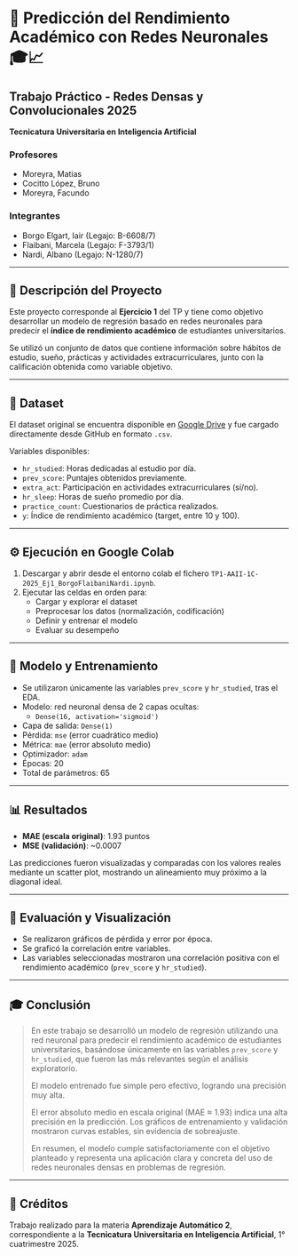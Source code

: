 # 📘 Predicción del Rendimiento Académico con Redes Neuronales 🎓📈

## Trabajo Práctico - Redes Densas y Convolucionales 2025  
**Tecnicatura Universitaria en Inteligencia Artificial**

### Profesores
* Moreyra, Matias  
* Cocitto López, Bruno  
* Moreyra, Facundo  

### Integrantes
* Borgo Elgart, Iair (Legajo: B-6608/7)
* Flaibani, Marcela (Legajo: F-3793/1)
* Nardi, Albano (Legajo: N-1280/7)

---

## 📌 Descripción del Proyecto

Este proyecto corresponde al **Ejercicio 1** del TP y tiene como objetivo desarrollar un modelo de regresión basado en redes neuronales para predecir el **índice de rendimiento académico** de estudiantes universitarios.  

Se utilizó un conjunto de datos que contiene información sobre hábitos de estudio, sueño, prácticas y actividades extracurriculares, junto con la calificación obtenida como variable objetivo.

---

## 🧾 Dataset

El dataset original se encuentra disponible en [Google Drive](https://drive.google.com/file/d/1mfpXVLqDJah-sO0CF29LjKUz5NtKjZqc/view?usp=drive_link) y fue cargado directamente desde GitHub en formato `.csv`.

Variables disponibles:
- `hr_studied`: Horas dedicadas al estudio por día.
- `prev_score`: Puntajes obtenidos previamente.
- `extra_act`: Participación en actividades extracurriculares (sí/no).
- `hr_sleep`: Horas de sueño promedio por día.
- `practice_count`: Cuestionarios de práctica realizados.
- `y`: Índice de rendimiento académico (target, entre 10 y 100).

---

## ⚙️ Ejecución en Google Colab

1. Descargar y abrir desde el entorno colab el fichero `TP1-AAII-1C-2025_Ej1_BorgoFlaibaniNardi.ipynb`.
2. Ejecutar las celdas en orden para:
   - Cargar y explorar el dataset
   - Preprocesar los datos (normalización, codificación)
   - Definir y entrenar el modelo
   - Evaluar su desempeño

---

## 🧠 Modelo y Entrenamiento

- Se utilizaron únicamente las variables `prev_score` y `hr_studied`, tras el EDA.
- Modelo: red neuronal densa de 2 capas ocultas:
  - `Dense(16, activation='sigmoid')`
- Capa de salida: `Dense(1)`
- Pérdida: `mse` (error cuadrático medio)
- Métrica: `mae` (error absoluto medio)
- Optimizador: `adam`
- Épocas: 20
- Total de parámetros: 65

---

## 📊 Resultados

- **MAE (escala original)**: 1.93 puntos
- **MSE (validación)**: ~0.0007

Las predicciones fueron visualizadas y comparadas con los valores reales mediante un scatter plot, mostrando un alineamiento muy próximo a la diagonal ideal.

---

## 🧪 Evaluación y Visualización

- Se realizaron gráficos de pérdida y error por época.
- Se graficó la correlación entre variables.
- Las variables seleccionadas mostraron una correlación positiva con el rendimiento académico (`prev_score` y `hr_studied`).

---

## 🎓 Conclusión

> En este trabajo se desarrolló un modelo de regresión utilizando una red neuronal para predecir el rendimiento académico de estudiantes universitarios, basándose únicamente en las variables `prev_score` y `hr_studied`, que fueron las más relevantes según el análisis exploratorio.
>
> El modelo entrenado fue simple pero efectivo, logrando una precisión muy alta.
>
> El error absoluto medio en escala original (MAE ≈ 1.93) indica una alta precisión en la predicción. Los gráficos de entrenamiento y validación mostraron curvas estables, sin evidencia de sobreajuste.
>
> En resumen, el modelo cumple satisfactoriamente con el objetivo planteado y representa una aplicación clara y concreta del uso de redes neuronales densas en problemas de regresión.

---

## 📝 Créditos

Trabajo realizado para la materia **Aprendizaje Automático 2**, correspondiente a la **Tecnicatura Universitaria en Inteligencia Artificial**, 1° cuatrimestre 2025.
